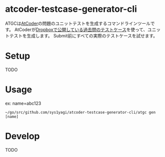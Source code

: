 # atcoder-testcase-generator-cli

ATGCは[AtCoder](https://atcoder.jp/)の問題のユニットテストを生成するコマンドラインツールです。
AtCoderが[Dropboxで公開している過去問のテストケース](https://www.dropbox.com/sh/arnpe0ef5wds8cv/AAAk_SECQ2Nc6SVGii3rHX6Fa?dl=0)を使って、ユニットテストを生成します。
Submit前にすべての実際のテストケースを試せます。

# Setup

TODO

# Usage

ex: name=abc123

`~/go/src/github.com/sys1yagi/atcoder-testcase-generator-cli/atgc gen [name]`

# Develop

TODO
